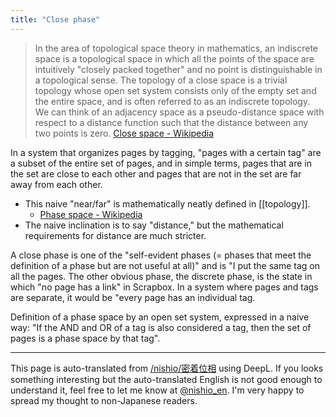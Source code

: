 ```yaml
---
title: "Close phase"
---
```


> In the area of topological space theory in mathematics, an indiscrete space is a topological space in which all the points of the space are intuitively "closely packed together" and no point is distinguishable in a topological sense. The topology of a close space is a trivial topology whose open set system consists only of the empty set and the entire space, and is often referred to as an indiscrete topology. We can think of an adjacency space as a pseudo-distance space with respect to a distance function such that the distance between any two points is zero.
[Close space - Wikipedia](https://ja.wikipedia.org/wiki/%E5%AF%86%E7%9D%80%E7%A9%BA%E9%96%93)

In a system that organizes pages by tagging, "pages with a certain tag" are a subset of the entire set of pages, and in simple terms, pages that are in the set are close to each other and pages that are not in the set are far away from each other.
- This naive "near/far" is mathematically neatly defined in [[topology]].
    - [Phase space - Wikipedia](https://ja.wikipedia.org/wiki/位相空間)
- The naive inclination is to say "distance," but the mathematical requirements for distance are much stricter.

A close phase is one of the "self-evident phases (= phases that meet the definition of a phase but are not useful at all)" and is "I put the same tag on all the pages.
The other obvious phase, the discrete phase, is the state in which "no page has a link" in Scrapbox. In a system where pages and tags are separate, it would be "every page has an individual tag.

Definition of a phase space by an open set system, expressed in a naive way: "If the AND and OR of a tag is also considered a tag, then the set of pages is a phase space by that tag".

---
This page is auto-translated from [/nishio/密着位相](https://scrapbox.io/nishio/密着位相) using DeepL. If you looks something interesting but the auto-translated English is not good enough to understand it, feel free to let me know at [@nishio_en](https://twitter.com/nishio_en). I'm very happy to spread my thought to non-Japanese readers.